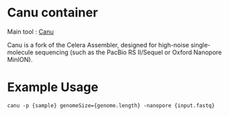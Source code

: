# Canu container

Main tool : [Canu](https://github.com/marbl/canu)

Canu is a fork of the Celera Assembler, designed for high-noise single-molecule sequencing (such as the PacBio RS II/Sequel or Oxford Nanopore MinION).

# Example Usage

```
canu -p {sample} genomeSize={genome.length} -nanopore {input.fastq}
```
